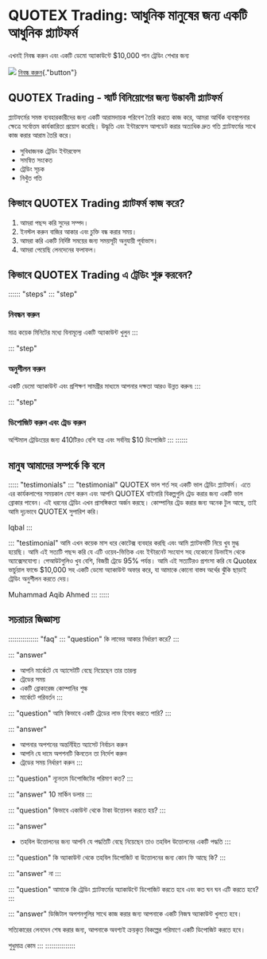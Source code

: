 # QUOTEX Trading: আধুনিক মানুষের জন্য একটি আধুনিক প্ল্যাটফর্ম

এখনই নিবন্ধ করুন এবং একটি ডেমো অ্যাকাউন্টে \$10,000 পান ট্রেডিং শেখার জন্য

[![](https://static.quotex.io/files/4_en/300_250.jpg)](https://traff.sbs/brokerqxlid)
[নিবন্ধ করুন](\%22https://traff.sbs/brokerqxsignup\%22){."button"}

## QUOTEX Trading - স্মার্ট বিনিয়োগের জন্য উদ্ভাবনী প্ল্যাটফর্ম

প্ল্যাটফর্মের সমস্ত ব্যবহারকারীদের জন্য একটি আরামদায়ক পরিবেশ তৈরি করতে কাজ
করে, আমরা আর্থিক ব্যবস্থাপনার ক্ষেত্রে সর্বোত্তম কার্যকারিতা প্রয়োগ করেছি। উদ্ধৃতি
এবং ইন্টারফেস আপডেট করার অত্যধিক দ্রুত গতি প্ল্যাটফর্মের সাথে কাজ করার আরাম
তৈরি করে।

-   সুবিধাজনক ট্রেডিং ইন্টারফেস
-   সমন্বিত সংকেত
-   ট্রেডিং সূচক
-   নিখুঁত গতি

## কিভাবে QUOTEX Trading প্ল্যাটফর্ম কাজ করে?

1.  আমরা পছন্দ করি সুদের সম্পদ।
2.  ইনস্টল করুন বাজির আকার এবং চুক্তি বন্ধ করার সময়।
3.  আমরা করি একটি নির্দিষ্ট সময়ের জন্য সময়সূচী অনুযায়ী পূর্বাভাস।
4.  আমরা পেয়েছি লেনদেনের ফলাফল।

## কিভাবে QUOTEX Trading এ ট্রেডিং শুরু করবেন?

:::::: \"steps\"
::: \"step\"
### নিবন্ধন করুন

মাত্র কয়েক মিনিটের মধ্যে বিনামূল্যে একটি অ্যাকাউন্ট খুলুন
:::

::: \"step\"
### অনুশীলন করুন

একটি ডেমো অ্যাকাউন্ট এবং প্রশিক্ষণ সামগ্রীর মাধ্যমে আপনার দক্ষতা আরও উন্নত করুন৷
:::

::: \"step\"
### ডিপোজিট করুন এবং ট্রেড করুন

অপ্টিমাল ট্রেডিংয়ের জন্য 410টিরও বেশি যন্ত্র এবং সর্বনিম্ন \$10 ডিপোজিট
:::
::::::

## মানুষ আমাদের সম্পর্কে কি বলে

::::: \"testimonials\"
::: \"testimonial\"
QUOTEX ভাল শর্ত সহ একটি ভাল ট্রেডিং প্ল্যাটফর্ম। এতে এর কার্যকলাপের সময়কাল যোগ
করুন এবং আপনি QUOTEX বাইনারি বিকল্পগুলি ট্রেড করার জন্য একটি ভাল ব্রোকার
পাবেন। এই ধরনের ট্রেডিং এখন প্রাসঙ্গিকতা অর্জন করছে। কোম্পানির ট্রেড করার জন্য
অনেক টুল আছে, তাই আমি দৃঢ়ভাবে QUOTEX সুপারিশ করি।

Iqbal
:::

::: \"testimonial\"
আমি এখন কয়েক মাস ধরে কোটেক্স ব্যবহার করছি এবং আমি প্ল্যাটফর্মটি নিয়ে খুব মুগ্ধ
হয়েছি। আমি এই সত্যটি পছন্দ করি যে এটি ওয়েব-ভিত্তিক এবং ইন্টারনেট সংযোগ সহ
যেকোনো ডিভাইস থেকে অ্যাক্সেসযোগ্য। পেআউটগুলিও খুব বেশি, বিজয়ী ট্রেডে 95%
পর্যন্ত। আমি এই সত্যটিরও প্রশংসা করি যে Quotex ভার্চুয়াল ফান্ডে \$10,000 সহ
একটি ডেমো অ্যাকাউন্ট অফার করে, যা আমাকে কোনো বাস্তব অর্থের ঝুঁকি ছাড়াই ট্রেডিং
অনুশীলন করতে দেয়।

Muhammad Aqib Ahmed
:::
:::::

## সচরাচর জিজ্ঞাস্য

::::::::::::::: \"faq\"
::: \"question\"
কি লাভের আকার নির্ধারণ করে?
:::

::: \"answer\"
-   আপনি মার্কেটে যে অ্যাসেটটি বেছে নিয়েছেন তার তারল্য
-   ট্রেডের সময়
-   একটি ব্রোকারেজ কোম্পানির শুল্ক
-   মার্কেটে পরিবর্তন
:::

::: \"question\"
আমি কিভাবে একটি ট্রেডের লাভ হিসাব করতে পারি?
:::

::: \"answer\"
-   আপনার অপশনের অন্তর্নিহিত অ্যাসেট নির্বাচন করুন
-   আপনি যে দামে অপশনটি কিনতেন তা নির্দেশ করুন
-   ট্রেডের সময় নির্ধারণ করুন
:::

::: \"question\"
ন্যূনতম ডিপোজিটের পরিমাণ কত?
:::

::: \"answer\"
10 মার্কিন ডলার
:::

::: \"question\"
কিভাবে একাউন্ট থেকে টাকা উত্তোলন করতে হয়?
:::

::: \"answer\"
-   তহবিল উত্তোলনের জন্য আপনি যে পদ্ধতিটি বেছে নিয়েছেন তাও তহবিল উত্তোলনের
    একটি পদ্ধতি
:::

::: \"question\"
কি অ্যাকাউন্ট থেকে তহবিল ডিপোজিট বা উত্তোলনের জন্য কোন ফি আছে কি?
:::

::: \"answer\"
না
:::

::: \"question\"
আমাকে কি ট্রেডিং প্ল্যাটফর্মের অ্যাকাউন্টে ডিপোজিট করতে হবে এবং কত ঘন ঘন এটি
করতে হবে?
:::

::: \"answer\"
ডিজিটাল অপশনগুলির সাথে কাজ করার জন্য আপনাকে একটি নিজস্ব অ্যাকাউন্ট খুলতে হবে।

সত্যিকারের লেনদেন শেষ করার জন্য, আপনাকে অবশ্যই ক্রয়কৃত বিকল্পের পরিমাণে একটি
ডিপোজিট করতে হবে।

শুধুমাত্র কোম
:::
:::::::::::::::

